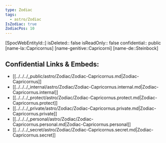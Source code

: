 ```yaml
---
type: Zodiac
tags:
  - astro/Zodiac
IsZodiac: true
ZodiacPos: 10
---
```

[SpocWebEntityId::]
isDeleted:: false
isReadOnly:: false
confidential:: public
[name-la::Capricornus]
[name-genitive::Capricorni]
[name-de::Steinbock]


## Confidential Links & Embeds: 
- [[../../../_public/astro/Zodiac/Zodiac-Capricornus.md|Zodiac-Capricornus]] 
- [[../../../_internal/astro/Zodiac/Zodiac-Capricornus.internal.md|Zodiac-Capricornus.internal]] 
- [[../../../_protect/astro/Zodiac/Zodiac-Capricornus.protect.md|Zodiac-Capricornus.protect]] 
- [[../../../_private/astro/Zodiac/Zodiac-Capricornus.private.md|Zodiac-Capricornus.private]] 
- [[../../../_personal/astro/Zodiac/Zodiac-Capricornus.personal.md|Zodiac-Capricornus.personal]] 
- [[../../../_secret/astro/Zodiac/Zodiac-Capricornus.secret.md|Zodiac-Capricornus.secret]] 
